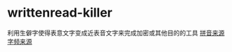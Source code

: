 # writtenread-killer
利用生僻字使得表意文字变成近表音文字来完成加密或其他目的的工具
[拼音来源](https://github.com/mozillazg/pinyin-data)
[字频来源](http://lingua.mtsu.edu/chinese-computing/statistics/)